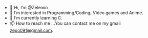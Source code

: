 - 👋 Hi, I’m @Zelemin
- 👀 I’m interested in Programming/Coding, Video games and Anime.
- 🌱 I’m currently learning C.
- 📫 How to reach me ...You can contact me on my gmail zego091@gmail.com.

<!---
Zelemin/Zelemin is a ✨ special ✨ repository because its `README.md` (this file) appears on your GitHub profile.
You can click the Preview link to take a look at your changes.
--->
